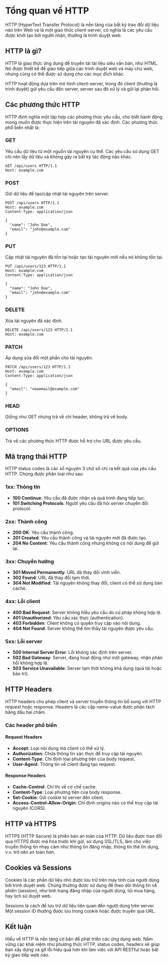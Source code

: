 # Tổng quan về HTTP

HTTP (HyperText Transfer Protocol) là nền tảng của bất kỳ trao đổi dữ liệu nào trên Web và là một giao thức client-server, có nghĩa là các yêu cầu được khởi tạo bởi người nhận, thường là trình duyệt web.

## HTTP là gì?

HTTP là giao thức ứng dụng để truyền tải tài liệu siêu văn bản, như HTML. Nó được thiết kế để giao tiếp giữa các trình duyệt web và máy chủ web, nhưng cũng có thể được sử dụng cho các mục đích khác.

HTTP hoạt động dựa trên mô hình client-server, trong đó client (thường là trình duyệt) gửi yêu cầu đến server, server sau đó xử lý và gửi lại phản hồi.

## Các phương thức HTTP

HTTP định nghĩa một tập hợp các phương thức yêu cầu, cho biết hành động mong muốn được thực hiện trên tài nguyên đã xác định. Các phương thức phổ biến nhất là:

### GET
Yêu cầu dữ liệu từ một nguồn tài nguyên cụ thể. Các yêu cầu sử dụng GET chỉ nên lấy dữ liệu và không gây ra bất kỳ tác động nào khác.

```
GET /api/users HTTP/1.1
Host: example.com
```

### POST
Gửi dữ liệu để tạo/cập nhật tài nguyên trên server.

```
POST /api/users HTTP/1.1
Host: example.com
Content-Type: application/json

{
  "name": "John Doe",
  "email": "john@example.com"
}
```

### PUT
Cập nhật tài nguyên đã tồn tại hoặc tạo tài nguyên mới nếu nó không tồn tại.

```
PUT /api/users/123 HTTP/1.1
Host: example.com
Content-Type: application/json

{
  "name": "John Doe",
  "email": "john@example.com"
}
```

### DELETE
Xóa tài nguyên đã xác định.

```
DELETE /api/users/123 HTTP/1.1
Host: example.com
```

### PATCH
Áp dụng sửa đổi một phần cho tài nguyên.

```
PATCH /api/users/123 HTTP/1.1
Host: example.com
Content-Type: application/json

{
  "email": "newemail@example.com"
}
```

### HEAD
Giống như GET nhưng trả về chỉ header, không trả về body.

### OPTIONS
Trả về các phương thức HTTP được hỗ trợ cho URL được yêu cầu.

## Mã trạng thái HTTP

HTTP status codes là các số nguyên 3 chữ số chỉ ra kết quả của yêu cầu HTTP. Chúng được phân loại như sau:

### 1xx: Thông tin
- **100 Continue**: Yêu cầu đã được nhận và quá trình đang tiếp tục.
- **101 Switching Protocols**: Người yêu cầu đã hỏi server chuyển đổi protocol.

### 2xx: Thành công
- **200 OK**: Yêu cầu thành công.
- **201 Created**: Yêu cầu thành công và tài nguyên mới đã được tạo.
- **204 No Content**: Yêu cầu thành công nhưng không có nội dung để gửi lại.

### 3xx: Chuyển hướng
- **301 Moved Permanently**: URL đã thay đổi vĩnh viễn.
- **302 Found**: URL đã thay đổi tạm thời.
- **304 Not Modified**: Tài nguyên không thay đổi, client có thể sử dụng bản cache.

### 4xx: Lỗi client
- **400 Bad Request**: Server không hiểu yêu cầu do cú pháp không hợp lệ.
- **401 Unauthorized**: Yêu cầu xác thực (authentication).
- **403 Forbidden**: Client không có quyền truy cập vào nội dung.
- **404 Not Found**: Server không thể tìm thấy tài nguyên được yêu cầu.

### 5xx: Lỗi server
- **500 Internal Server Error**: Lỗi không xác định trên server.
- **502 Bad Gateway**: Server, đang hoạt động như một gateway, nhận phản hồi không hợp lệ.
- **503 Service Unavailable**: Server tạm thời không khả dụng (quá tải hoặc bảo trì).

## HTTP Headers

HTTP headers cho phép client và server truyền thông tin bổ sung với HTTP request hoặc response. Headers là các cặp name-value được phân tách bằng dấu hai chấm.

### Các header phổ biến

#### Request Headers
- **Accept**: Loại nội dung mà client có thể xử lý.
- **Authorization**: Chứa thông tin xác thực để truy cập tài nguyên.
- **Content-Type**: Chỉ định loại phương tiện của body request.
- **User-Agent**: Thông tin về client đang tạo request.

#### Response Headers
- **Cache-Control**: Chỉ thị về cơ chế cache.
- **Content-Type**: Loại phương tiện của body response.
- **Set-Cookie**: Gửi cookie từ server đến client.
- **Access-Control-Allow-Origin**: Chỉ định origins nào có thể truy cập tài nguyên (CORS).

## HTTP và HTTPS

HTTPS (HTTP Secure) là phiên bản an toàn của HTTP. Dữ liệu được trao đổi qua HTTPS được mã hóa trước khi gửi, sử dụng SSL/TLS, làm cho việc truyền thông tin nhạy cảm như thông tin đăng nhập, thông tin thẻ tín dụng, v.v. trở nên an toàn hơn.

## Cookies và Sessions

Cookies là các phần dữ liệu nhỏ được lưu trữ trên máy tính của người dùng bởi trình duyệt web. Chúng thường được sử dụng để theo dõi thông tin về phiên (session), như tình trạng đăng nhập của người dùng, túi mua hàng, hay lịch sử duyệt web.

Sessions là cách để lưu trữ dữ liệu liên quan đến người dùng trên server. Một session ID thường được lưu trong cookie hoặc được truyền qua URL.

## Kết luận

Hiểu về HTTP là nền tảng cơ bản để phát triển các ứng dụng web. Nắm vững các khái niệm như phương thức HTTP, status codes, headers sẽ giúp bạn xây dựng và gỡ lỗi hiệu quả hơn khi làm việc với API RESTful hoặc bất kỳ giao tiếp web nào.